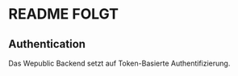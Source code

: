 # README FOLGT

## Authentication

Das Wepublic Backend setzt auf Token-Basierte Authentifizierung. 
